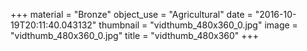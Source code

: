 +++
material = "Bronze"
object_use = "Agricultural"
date = "2016-10-19T20:11:40.043132"
thumbnail = "vidthumb_480x360_0.jpg"
image = "vidthumb_480x360_0.jpg"
title = "vidthumb_480x360"
+++
